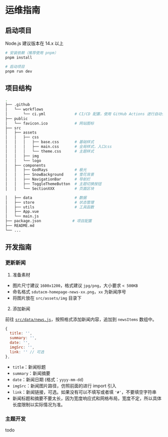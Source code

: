 # 运维指南

## 启动项目

Node.js 建议版本在 14.x 以上

```bash
# 安装依赖（推荐使用 pnpm）
pnpm install
```

```bash
# 启动项目
pnpm run dev
```

## 项目结构

```bash
.
├── .github
│   └── workflows
│       └── ci.yml             # CI/CD 配置，使用 GitHub Actions 进行自动化构建，无需关心
├── public
│   └── favicon.ico            # 网站图标
├── src
│   ├── assets
│   │   ├── css
│   │   │   ├── base.css       # 基础样式
│   │   │   ├── main.css       # 全局样式，入口css
│   │   │   └── theme.css      # 主题样式
│   │   ├── img
│   │   └── logo
│   ├── components
│   │   ├── GodRays            # 极光
│   │   ├── SnowBackground     # 雪花背景
│   │   ├── NavigationBar      # 导航栏
│   │   ├── ToggleThemeButton  # 主题切换按钮
│   │   └── SectionXXX         # 页面区块

│   ├── data                   # 数据
│   ├── store                  # 状态管理
│   ├── utils                  # 工具函数
│   ├── App.vue
│   └── main.js
├── package.json              # 项目配置
├── README.md
└── ...
```

## 开发指南

### 更新新闻

1. 准备素材

- 图片尺寸建议 `1600x1200`，格式建议 `jpg/png`，大小要求 `< 500KB`
- 命名格式 `sdutacm-homepage-news-xx.png`，`xx` 为新闻序号
- 将图片放在 `src/assets/img` 目录下

2. 添加新闻

前往 [`src/data/news.js`](../src/data/news.js)，按照格式添加新闻内容，追加到 `newsItems` 数组中。

```javascript
{
  title: '',
  summary: '',
  date: '',
  imgSrc: '',
  link: '' // 可选
},
```

- `title`：新闻标题
- `summary`：新闻摘要
- `date`：新闻日期 (格式：`yyyy-mm-dd`)
- `imgSrc`：新闻图片路径，仿照前面的进行 import 引入
- `link`：新闻链接，可选。如果没有可以不填写或者填 `'#'`，不要填空字符串
- 新闻标题和摘要不要太长，因为宽度响应式和网格布局，宽度不定，所以具体长度限制以实际情况为准。

### 主题开发

todo
